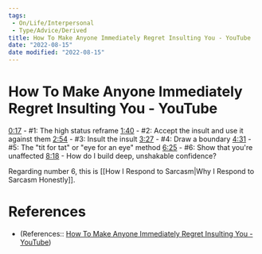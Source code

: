 ```yaml
---
tags:
 - On/Life/Interpersonal
 - Type/Advice/Derived
title: How To Make Anyone Immediately Regret Insulting You - YouTube
date: "2022-08-15"
date modified: "2022-08-15"
---
```


# How To Make Anyone Immediately Regret Insulting You - YouTube
[0:17](https://www.youtube.com/watch?v=8MT06HoldTg&t=17s) - #1: The high status reframe
[1:40](https://www.youtube.com/watch?v=8MT06HoldTg&t=100s) - #2: Accept the insult and use it against them
[2:54](https://www.youtube.com/watch?v=8MT06HoldTg&t=174s) - #3: Insult the insult
[3:27](https://www.youtube.com/watch?v=8MT06HoldTg&t=207s) - #4: Draw a boundary
[4:31](https://www.youtube.com/watch?v=8MT06HoldTg&t=271s) - #5: The "tit for tat" or "eye for an eye" method
[6:25](https://www.youtube.com/watch?v=8MT06HoldTg&t=385s) - #6: Show that you're unaffected
[8:18](https://www.youtube.com/watch?v=8MT06HoldTg&t=498s) - How do I build deep, unshakable confidence?

Regarding number 6, this is [[How I Respond to Sarcasm|Why I Respond to Sarcasm Honestly]].

# References
- (References:: [How To Make Anyone Immediately Regret Insulting You - YouTube](https://www.youtube.com/watch?v=8MT06HoldTg))
